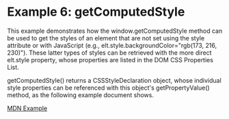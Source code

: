 # Example 6: getComputedStyle

This example demonstrates how the window.getComputedStyle method can be used to get the styles of an element that are not set using the style attribute or with JavaScript (e.g., elt.style.backgroundColor="rgb(173, 216, 230)"). These latter types of styles can be retrieved with the more direct elt.style property, whose properties are listed in the DOM CSS Properties List.

getComputedStyle() returns a CSSStyleDeclaration object, whose individual style properties can be referenced with this object's getPropertyValue() method, as the following example document shows.

[MDN Example](https://developer.mozilla.org/en-US/docs/Web/API/Document_Object_Model/Examples#example_6_getcomputedstyle)
